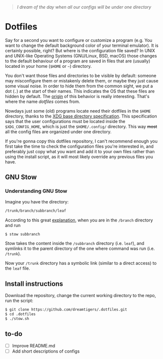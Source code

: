 > _I dream of the day when all our configs will be under one directory_

# Dotfiles
Say for a second you want to configure or customize a program (e.g. You want to
change the default background color of your terminal emulator). It is
certainly possible, right? But where is the configuration file saved? In UNIX
and UNIX-like Operating Systems (GNU/Linux, BSD, macOS) those changes to the
default behaviour of a program are saved in files that are (usually) located in
your home (`$HOME` or `~`) directory.

You don't want those files and directories to be visible by default: someone
may misconfigure them or mistakenly delete them, or maybe they just cause some
visual noise. In order to hide them from the common sight, we put a dot (`.`)
at the start of their names. This indicates the OS that these files are hidden
by default. The
[origin](https://plus.google.com/+RobPikeTheHuman/posts/R58WgWwN9jp) of this
behavior is really interesting. That's where the name _dotfiles_ comes from.

Nowdays just some (old) programs locate need their dotfiles in the `$HOME`
directory, thanks to the [XDG base directory
specification](https://standards.freedesktop.org/basedir-spec/basedir-spec-latest.html).
This specification says that the user configurations must be located inside the
`$XDG_CONFIG_HOME`, which is just the `$HOME/.config/` directory. This way
~~most~~ all the config files are organized under one directory.

If you're gonna copy this dotfiles repository, I can't recommend enough you
first take the time to check the configuration files you're interested in, and
preferably just copy what you want and add it to your own files rather than
using the install script, as it will most likely override any previous files
you have.

## GNU Stow

### Understanding GNU Stow
Imagine you have the directory:

```sh
/trunk/branch/subbranch/leaf
```

According to this great
[explanation](https://alexpearce.me/2016/02/managing-dotfiles-with-stow/), when
you are in the `/branch` directory and run

```sh
$ stow subbranch
```

Stow takes the content inside the `/subbranch` directory (i.e. `leaf`), and
symlinks it to the parent directory of the one where command was run (i.e.
`/trunk`).

Now your `/trunk` directory has a symbolic link (similar to a direct access) to
the `leaf` file.

## Install instructions
Download the repository, change the current working directory to the repo, run
the script:

```sh
$ git clone https://github.com/dreamtigers/.dotfiles.git
$ cd .dotfiles
$ ./stow.sh
```

## to-do
- [ ] Improve README.md
- [ ] Add short descriptions of configs

